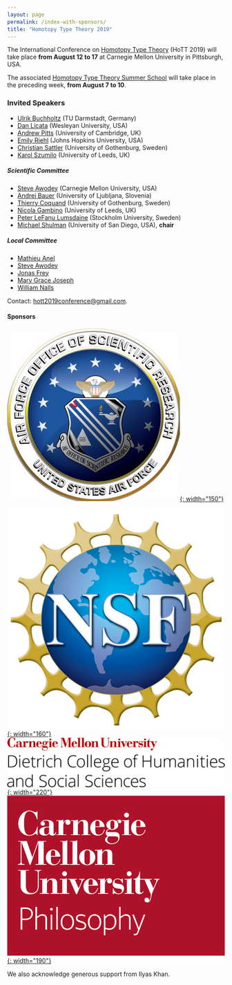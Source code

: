 ```yaml
---
layout: page
permalink: /index-with-sponsors/
title: "Homotopy Type Theory 2019"
---
```


The International Conference on [Homotopy Type
Theory](https://homotopytypetheory.org) (HoTT 2019) will take place 
**from August 12 to 17** at Carnegie Mellon University in Pittsburgh, USA.

The associated [Homotopy Type Theory Summer
School](https://hott.github.io/HoTT-2019/summer-school/) will take place in the 
preceding week, **from August 7 to 10**.

### Invited Speakers

* [Ulrik Buchholtz](https://www2.mathematik.tu-darmstadt.de/~buchholtz/) 
(TU Darmstadt, Germany)
* [Dan Licata](http://dlicata.web.wesleyan.edu) (Wesleyan University, USA)
* [Andrew Pitts](https://www.cl.cam.ac.uk/~amp12/) (University of Cambridge, UK)
* [Emily Riehl](http://www.math.jhu.edu/~eriehl/) (Johns Hopkins University, 
USA)
* [Christian Sattler](https://www.chalmers.se/en/staff/Pages/sattler.aspx) 
(University of Gothenburg, Sweden)
* [Karol Szumilo](http://www1.maths.leeds.ac.uk/~pmtks/) (University of Leeds, 
UK)

##### Scientific Committee

* [Steve Awodey](https://www.andrew.cmu.edu/user/awodey/) (Carnegie Mellon 
University, USA)
* [Andrej Bauer](http://www.andrej.com/) (University of Ljubljana, Slovenia)
* [Thierry Coquand](http://www.cse.chalmers.se/~coquand/) (University of 
Gothenburg, Sweden)
* [Nicola Gambino](http://www1.maths.leeds.ac.uk/~pmtng/) (University of Leeds, 
UK)
* [Peter LeFanu Lumsdaine](http://peterlefanulumsdaine.com) (Stockholm 
University, Sweden)
* [Michael Shulman](http://home.sandiego.edu/~shulman/) (University of San 
Diego, USA), **chair**

##### Local Committee

* [Mathieu Anel](http://mathieu.anel.free.fr/)
* [Steve Awodey](https://www.andrew.cmu.edu/user/awodey/)
* [Jonas Frey](https://sites.google.com/site/jonasfreysite/)
* [Mary Grace Joseph](https://www.cmu.edu/dietrich/philosophy/people/staff/mary-grace-joseph.html)
* [William Nalls](https://www.cmu.edu/dietrich/philosophy/people/phd/william-nalls.html)

Contact: [hott2019conference@gmail.com](mailto:hott2019conference@gmail.com).

#### Sponsors

[![Air Force Office of Scientific Research](/images/afosr-logo.jpg){: width="150"}](https://www.wpafb.af.mil/afrl/afosr/)
&nbsp;&nbsp;&nbsp;
[![National Science Foundation](/images/nsf-logo.png){: width="160"}](https://www.nsf.gov/)
&nbsp;&nbsp;&nbsp;
[![Dietrich College of Humanities and Social Sciences](/images/cmu-dietrich-college-logo.jpg){: width="220"}](https://www.cmu.edu/dietrich/)
&nbsp;&nbsp;&nbsp;
[![CMU Department of Philosophy](/images/cmu-philosophy-logo.png){: width="190"}](https://www.cmu.edu/dietrich/philosophy/)

We also acknowledge generous support from Ilyas Khan.